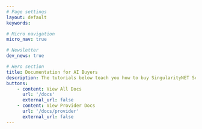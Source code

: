 ```yaml
---
# Page settings
layout: default
keywords:

# Micro navigation
micro_nav: true

# Newsletter
dev_news: true

# Hero section
title: Documentation for AI Buyers
description: The tutorials below teach you how to buy SingularityNET Services to integrate in your application.
buttons:
    - content: View All Docs
      url: '/docs'
      external_url: false
    - content: View Provider Docs
      url: '/docs/provider'
      external_url: false
---
```

